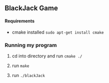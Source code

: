 ## BlackJack Game

#### Requirements

* cmake installed `sudo apt-get install cmake`

### Running my program

1. cd into directory and run `cmake ./`

2. run `make`

3. run `./blackJack`